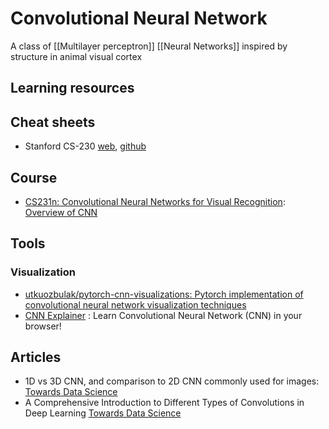 # Convolutional Neural Network

A class of [[Multilayer perceptron]] [[Neural Networks]] inspired by structure in animal visual cortex


## Learning resources


## Cheat sheets

- Stanford CS-230 [web](https://stanford.edu/~shervine/teaching/cs-230/cheatsheet-convolutional-neural-networks#ct-architectures), [github](https://github.com/afshinea/stanford-cs-230-deep-learning)

## Course

- [CS231n: Convolutional Neural Networks for Visual Recognition](http://cs231n.stanford.edu/): [Overview of CNN](https://cs231n.github.io/convolutional-networks/)

## Tools

### Visualization

- [utkuozbulak/pytorch-cnn-visualizations: Pytorch implementation of convolutional neural network visualization techniques](https://github.com/utkuozbulak/pytorch-cnn-visualizations)  
- [CNN Explainer](https://poloclub.github.io/cnn-explainer/) : Learn Convolutional Neural Network (CNN) in your browser!

## Articles

- 1D vs 3D CNN, and comparison to 2D CNN commonly used for images: [Towards Data Science](https://towardsdatascience.com/understanding-1d-and-3d-convolution-neural-network-keras-9d8f76e29610)
- A Comprehensive Introduction to Different Types of Convolutions in Deep Learning [Towards Data Science](https://towardsdatascience.com/a-comprehensive-introduction-to-different-types-of-convolutions-in-deep-learning-669281e58215)  
  